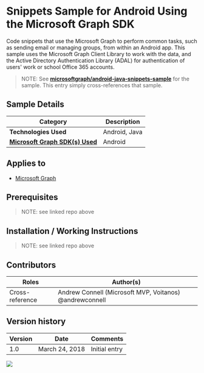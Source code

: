 # Snippets Sample for Android Using the Microsoft Graph SDK

Code snippets that use the Microsoft Graph to perform common tasks, such as sending email or managing groups, from within an Android app. This sample uses the Microsoft Graph Client Library to work with the data, and the Active Directory Authentication Library (ADAL) for authentication of users' work or school Office 365 accounts.

> NOTE: See **[microsoftgraph/android-java-snippets-sample](https://github.com/microsoftgraph/android-java-snippets-sample)** for the sample. This entry simply cross-references that sample.

## Sample Details

|               Category               |  Description  |
| ------------------------------------ | ------------- |
| **Technologies Used**                | Android, Java |
| **[Microsoft Graph SDK(s) Used][1]** | Android       |

## Applies to

* [Microsoft Graph](https://developer.microsoft.com/en-us/graph)

## Prerequisites

> NOTE: see linked repo above

## Installation / Working Instructions

> NOTE: see linked repo above

## Contributors

|      Roles      |                        Author(s)                        |
| --------------- | ------------------------------------------------------- |
| Cross-reference | Andrew Connell (Microsoft MVP, Voitanos) @andrewconnell |

## Version history

| Version |      Date      |   Comments    |
| ------- | -------------- | ------------- |
| 1.0     | March 24, 2018 | Initial entry |

[1]: https://developer.microsoft.com/en-us/graph/code-samples-and-sdks

![](https://telemetry.sharepointpnp.com/msgraph-community-samples/samples/android-java-snippets)